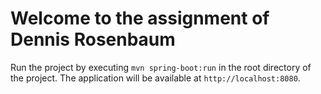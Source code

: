 # Welcome to the assignment of Dennis Rosenbaum

Run the project by executing `mvn spring-boot:run` in the root directory of the project. The application will be available at `http://localhost:8080`.
